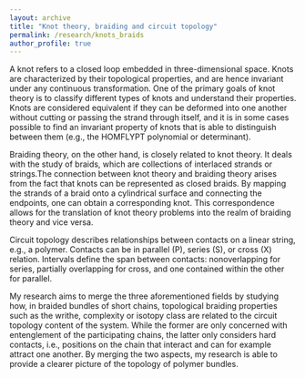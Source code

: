 ```yaml
---
layout: archive
title: "Knot theory, braiding and circuit topology"
permalink: /research/knots_braids
author_profile: true
---
```


A knot refers to a closed loop embedded in three-dimensional space. Knots are characterized by their topological properties, and are hence invariant under any continuous transformation. One of the primary goals of knot theory is to classify different types of knots and understand their properties. Knots are considered equivalent if they can be deformed into one another without cutting or passing the strand through itself, and it is in some cases possible to find an invariant property of knots that is able to distinguish between them (e.g., the HOMFLYPT polynomial or determinant). 

Braiding theory, on the other hand, is closely related to knot theory. It deals with the study of braids, which are collections of interlaced strands or strings.The connection between knot theory and braiding theory arises from the fact that knots can be represented as closed braids. By mapping the strands of a braid onto a cylindrical surface and connecting the endpoints, one can obtain a corresponding knot. This correspondence allows for the translation of knot theory problems into the realm of braiding theory and vice versa.

Circuit topology describes relationships between contacts on a linear string, e.g., a polymer. Contacts can be in parallel (P), series (S), or cross (X) relation. Intervals define the span between contacts: nonoverlapping for series, partially overlapping for cross, and one contained within the other for parallel.

My research aims to merge the three aforementioned fields by studying how, in braided bundles of short chains, topological braiding properties such as the writhe, complexity or isotopy class are related to the circuit topology content of the system. While the former are only concerned with entenglement of the participating chains, the latter only considers hard contacts, i.e., positions on the chain that interact and can for example attract one another. By merging the two aspects, my research is able to provide a clearer picture of the topology of polymer bundles.
